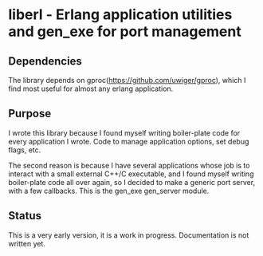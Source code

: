 # liberl - Erlang application utilities and gen\_exe for port management

## Dependencies
The library depends on gproc(https://github.com/uwiger/gproc), which I find
most useful for almost any erlang application.

## Purpose
I wrote this library because I found myself writing boiler-plate code
for every application I wrote. Code to manage application options,
set debug flags, etc.

The second reason is because I have several applications whose job
is to interact with a small external C++/C executable, and I found
myself writing boiler-plate code all over again, so I decided to make
a generic port server, with a few callbacks. This is the gen\_exe 
gen\_server module.

## Status
This is a very early version, it is a work in progress. Documentation
is not written yet.
